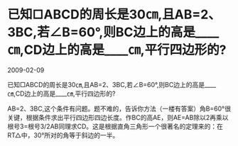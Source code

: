 # 已知□ABCD的周长是30㎝,且AB=2、3BC,若∠B=60°,则BC边上的高是____㎝,CD边上的高是____㎝,平行四边形的?
2009-02-09

已知□ABCD的周长是30㎝,且AB=2、3BC,若∠B=60°,则BC边上的高是____㎝,CD边上的高是____㎝,平行四边形的?

AB=2、3BC,这个条件有问题。题不难的，告诉你方法（一楼有答案）角B=60°很关键，根据条件求出平行四边形四边长度。作BC的高AE，则AE=AB除以2再乘以根号3=根号3/2AB同理求CD。这是根据直角三角形一个很著名的定理来的：在RT△中，30°所对的角等于斜边的一半。
